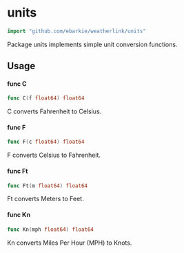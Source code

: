 # units

```go
import "github.com/ebarkie/weatherlink/units"
```

Package units implements simple unit conversion functions.

## Usage

#### func  C

```go
func C(f float64) float64
```
C converts Fahrenheit to Celsius.

#### func  F

```go
func F(c float64) float64
```
F converts Celsius to Fahrenheit.

#### func  Ft

```go
func Ft(m float64) float64
```
Ft converts Meters to Feet.

#### func  Kn

```go
func Kn(mph float64) float64
```
Kn converts Miles Per Hour (MPH) to Knots.

